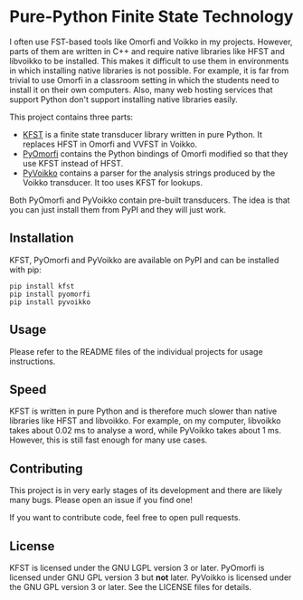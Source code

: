 # Pure-Python Finite State Technology

I often use FST-based tools like Omorfi and Voikko in my projects.
However, parts of them are written in C++ and require native libraries like HFST and libvoikko to be installed.
This makes it difficult to use them in environments in which installing native libraries is not possible.
For example, it is far from trivial to use Omorfi in a classroom setting in which the students need to install it on their own computers.
Also, many web hosting services that support Python don't support installing native libraries easily.

This project contains three parts:

- [KFST](https://github.com/fergusq/fst-python/tree/main/kfst) is a finite state transducer library written in pure Python. It replaces HFST in Omorfi and VVFST in Voikko.
- [PyOmorfi](https://github.com/fergusq/fst-python/tree/main/pyomorfi) contains the Python bindings of Omorfi modified so that they use KFST instead of HFST.
- [PyVoikko](https://github.com/fergusq/fst-python/tree/main/pyvoikko) contains a parser for the analysis strings produced by the Voikko transducer. It too uses KFST for lookups.

Both PyOmorfi and PyVoikko contain pre-built transducers. The idea is that you can just install them from PyPI and they will just work.

## Installation

KFST, PyOmorfi and PyVoikko are available on PyPI and can be installed with pip:

```
pip install kfst
pip install pyomorfi
pip install pyvoikko
```

## Usage

Please refer to the README files of the individual projects for usage instructions.

## Speed

KFST is written in pure Python and is therefore much slower than native libraries like HFST and libvoikko.
For example, on my computer, libvoikko takes about 0.02 ms to analyse a word, while PyVoikko takes about 1 ms.
However, this is still fast enough for many use cases.

## Contributing

This project is in very early stages of its development and there are likely many bugs.
Please open an issue if you find one!

If you want to contribute code, feel free to open pull requests.

## License

KFST is licensed under the GNU LGPL version 3 or later. PyOmorfi is licensed under GNU GPL version 3 but **not** later. PyVoikko is licensed under the GNU GPL version 3 or later. See the LICENSE files for details.
